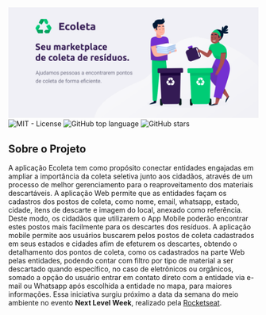 <img alt="NLW" src="web/public/ecoleta.png" />

<a href="LICENSE" style="text-decoration: none">
    <img alt="MIT - License" src="https://img.shields.io/github/license/caduol/ecoleta?color=%233DC57B">
</a>
<a href="https://github.com/caduol/ecoleta/" style="text-decoration: none">
    <img alt="GitHub top language" src="https://img.shields.io/github/languages/top/caduol/ecoleta">
</a>
<a href="https://github.com/caduol/ecoleta/stargazers" style="text-decoration: none">
    <img alt="GitHub stars" src="https://img.shields.io/github/stars/caduol/ecoleta?style=social">
</a>

## Sobre o Projeto
A aplicação Ecoleta tem como propósito conectar entidades engajadas em ampliar a importância da coleta seletiva junto aos cidadãos, através de um processo de melhor gerenciamento para o reaproveitamento dos materiais descartáveis. 
A aplicação Web permite que as entidades façam os cadastros dos postos de coleta, como nome, email, whatsapp, estado, cidade, itens de descarte e imagem do local, anexado como referência. Deste modo, os cidadãos que utilizarem o App Mobile poderão encontrar estes postos mais facilmente para os descartes dos resíduos. 
A aplicação mobile permite aos usuários buscarem pelos postos de coleta cadastrados em seus estados e cidades afim de efeturem os descartes, obtendo o detalhamento dos pontos de coleta, como os cadastrados na parte Web pelas entidades, podendo contar com filtro por tipo de material a ser descartado quando específico, no caso de eletrônicos ou orgânicos, somado a opção do usuário entrar em contato direto com a entidade via e-mail ou Whatsapp após escolhida a entidade no mapa, para maiores informações. Essa iniciativa surgiu próximo a data da semana do meio ambiente no evento <strong>Next Level Week</strong>, realizado pela [Rocketseat](https://github.com/Rocketseat).

